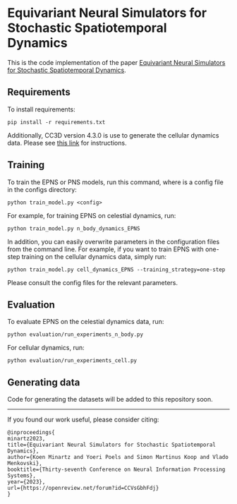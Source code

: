 
# Equivariant Neural Simulators for Stochastic Spatiotemporal Dynamics

This is the code implementation of the paper [Equivariant Neural Simulators for Stochastic Spatiotemporal Dynamics](https://arxiv.org/abs/2305.14286).

## Requirements

To install requirements:

```setup
pip install -r requirements.txt
```

Additionally, CC3D version 4.3.0 is use to generate the cellular dynamics data. Please see [this link](https://compucell3d.org/SrcBin#A430) for instructions.

## Training

To train the EPNS or PNS models, run this command, where <config> is a config file in the configs directory:

```train
python train_model.py <config>
```

For example, for training EPNS on celestial dynamics, run:

```train
python train_model.py n_body_dynamics_EPNS
```

In addition, you can easily overwrite parameters in the configuration files from the command line. For example, if you want to train EPNS with one-step training on the cellular dynamics data, simply run:

```train
python train_model.py cell_dynamics_EPNS --training_strategy=one-step
```

Please consult the config files for the relevant parameters.

## Evaluation

To evaluate EPNS on the celestial dynamics data, run:

```eval
python evaluation/run_experiments_n_body.py
```

For cellular dynamics, run:

```eval
python evaluation/run_experiments_cell.py
```

## Generating data

Code for generating the datasets will be added to this repository soon.

---

If you found our work useful, please consider citing:

```
@inproceedings{
minartz2023,
title={Equivariant Neural Simulators for Stochastic Spatiotemporal Dynamics},
author={Koen Minartz and Yoeri Poels and Simon Martinus Koop and Vlado Menkovski},
booktitle={Thirty-seventh Conference on Neural Information Processing Systems},
year={2023},
url={https://openreview.net/forum?id=CCVsGbhFdj}
}
```



